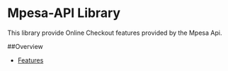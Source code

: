 # Mpesa-API Library


This library provide Online Checkout features provided by the Mpesa Api.

##Overview
  * [Features](#features)

  
